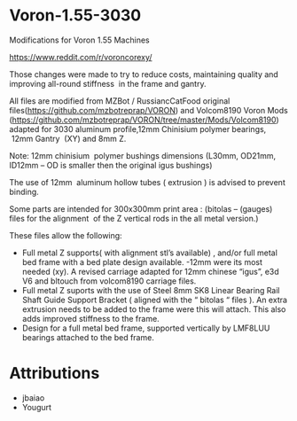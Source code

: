 # Voron-1.55-3030


Modifications for Voron 1.55 Machines

https://www.reddit.com/r/voroncorexy/

Those changes were made to try to reduce costs, maintaining quality and improving all-round stiffness  in the frame and gantry.

All files are modified from MZBot / RussiancCatFood original files(https://github.com/mzbotreprap/VORON) and Volcom8190 Voron Mods (https://github.com/mzbotreprap/VORON/tree/master/Mods/Volcom8190) adapted for 3030 aluminum profile,12mm Chinisium polymer bearings,  12mm Gantry  (XY) and 8mm Z.

Note:
12mm chinisium  polymer bushings dimensions (L30mm, OD21mm, ID12mm – OD is smaller then the original igus bushings)

The use of 12mm  aluminum hollow tubes ( extrusion ) is advised to prevent binding.

Some parts are intended for 300x300mm print area : (bitolas – (gauges) files for the alignment  of the Z vertical rods in the all metal version.)

These files allow the following: 

- Full metal Z supports( with alignment stl’s available) , and/or full metal bed frame with a bed plate design available.
-12mm were its most needed (xy). A revised carriage adapted for 12mm chinese “igus”, e3d V6 and bltouch from volcom8190 carriage files.
- Full metal Z suports with the use of Steel 8mm SK8 Linear Bearing Rail Shaft Guide Support Bracket ( aligned with the “ bitolas “ files ). An extra extrusion needs to be added to the frame were this will attach. This also adds improved stiffness to the frame.
- Design for a full metal bed frame, supported vertically by LMF8LUU bearings attached to the bed frame.

Attributions
============

- jbaiao 
- Yougurt
